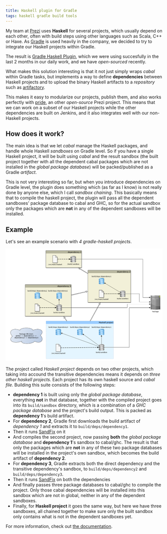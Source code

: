 ```yaml
---
title: Haskell plugin for Gradle
tags: haskell gradle build tools
---
```


My team at [Prezi](https://prezi.com) uses **Haskell** for several projects, which usually depend on each other, often with build steps using other languages such as Scala, C++ or Haxe. As [Gradle](https://gradle.org/) is used heavily in the company, we decided to try to integrate our Haskell projects within Gradle.

The result is [Gradle Haskell Plugin](https://github.com/prezi/gradle-haskell-plugin), which we were using succesfully in the last 2 months in our daily work, and we have *open-sourced* recently.

What makes this solution interesting is that it not just simply wraps *cabal* within Gradle tasks, but implements a way to define **dependencies** between Haskell projects and to upload the binary Haskell artifacts to a *repository* such as [artifactory](http://www.jfrog.com/open-source/). 

This makes it easy to modularize our projects, publish them,
and also works perfectly with [pride](https://github.com/prezi/pride), an other *open-source* Prezi project.
This means that we can work on a subset of our Haskell projects while the other
dependencies are built on Jenkins, and it also integrates well with our
non-Haskell projects.

## How does it work?

The main idea is that we let _cabal_ manage the Haskell packages, and handle
whole Haskell _sandboxes_ on Gradle level. So if you have a single Haskell project,
it will be built using _cabal_ and the result sandbox (the built project together with all the
dependent cabal packages which are not installed in the _global package database_)
will be packed/published as a Gradle _artifact_.

This is not very interesting so far, but when you introduce dependencies on
Gradle level, the plugin does something which (as far as I know) is not really done by
anyone else, which I call _sandbox chaining_. This basically means that to compile
the haskell project, the plugin will pass all the dependent sandboxes' package database
to cabal and GHC, so for the actual sandbox only the packages which are **not** in any
of the dependent sandboxes will be installed.

## Example

Let's see an example scenario with _4 gradle-haskell projects_.

<a href="https://raw.githubusercontent.com/prezi/gradle-haskell-plugin/master/doc/gradle-haskell-plugin-drawing1.png" class="zimg"><img width="600" src="https://raw.githubusercontent.com/prezi/gradle-haskell-plugin/master/doc/gradle-haskell-plugin-drawing1.png" alt="gradle-haskell-plugin"></a>

The project called _Haskell project_ depends on two other projects, which taking into accound the transitive dependencies means it depends on _three other haskell projects_. Each project has its own haskell source and _cabal file_. Building this suite consists of the following steps:

- **dependency 1** is built using only the _global package database_, everything **not** in that database, together with the compiled project goes into its `build/sandbox` directory, which is a combination of a _GHC package database_ and the project's build output. This is packed as **dependency 1**'s build artifact.
- For **dependency 2**, Gradle first downloads the build artifact of _dependency 1_ and extracts it to `build/deps/dependency1`. 
- Then it runs [SandFix](https://github.com/exFalso/sandfix) on it
- And compiles the second project, now passing **both** the _global package database_ and **dependency 1**'s sandbox to cabal/ghc. The result is that only the packages which are **not** in any of these two package databases will be installed in the project's own sandbox, which becomes the build artifact of **dependency 2**.
- For **dependency 3**, Gradle extracts both the direct dependency and the transitive dependency's sandbox, to `build/deps/dependency2` and `build/deps/dependency3`.
- Then it runs [SandFix](https://github.com/exFalso/sandfix) on both the dependencies
- And finally passes three package databases to cabal/ghc to compile the project. Only those cabal dependencies will be installed into this sandbox which are not in global, neither in any of the dependent sandboxes.
- Finally, for **Haskell project** it goes the same way, but here we have three sandboxes, all chained together to make sure only the built sandbox only contains what is not in the dependent sandboxes yet.

For more information, check out [the documentation](https://github.com/prezi/gradle-haskell-plugin).
